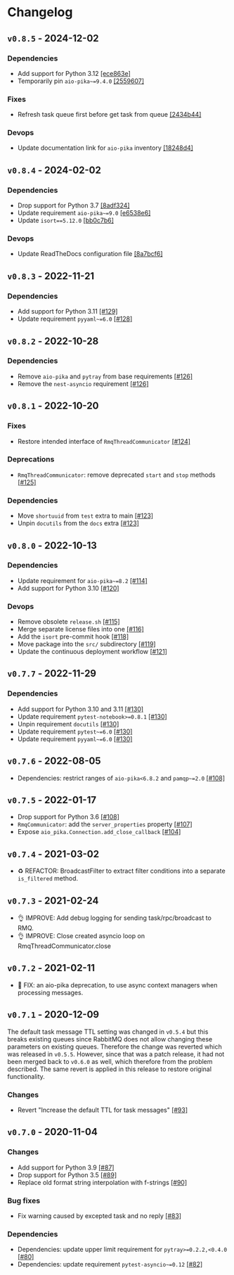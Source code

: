 # Changelog

## `v0.8.5` - 2024-12-02

### Dependencies
- Add support for Python 3.12 [[ece863e]](https://github.com/aiidateam/kiwipy/commit/ece863e3bb6d510d9d52d1d3894a1a16aac97358)
- Temporarily pin `aio-pika~=9.4.0` [[2559607]](https://github.com/aiidateam/kiwipy/commit/2559607f870f1c73cc679c5690c0b9cde0d2c3fd)

### Fixes
- Refresh task queue first before get task from queue [[2434b44]](https://github.com/aiidateam/kiwipy/commit/2434b44dfe2829b3d98948ce6c77425ad2725067)

### Devops
- Update documentation link for `aio-pika` inventory [[18248d4]](https://github.com/aiidateam/kiwipy/commit/18248d46f8eb4a45f51af83f0bce1ca9be187539)


## `v0.8.4` - 2024-02-02

### Dependencies
- Drop support for Python 3.7 [[8adf324]](https://github.com/aiidateam/kiwipy/commit/8adf3245e8d2de7ab96304a21f4c25381683d714)
- Update requirement `aio-pika~=9.0` [[e6538e6]](https://github.com/aiidateam/kiwipy/commit/e6538e60c832fcbc61165c3dc7bfa209a957984b)
- Update `isort==5.12.0` [[bb0c7b6]](https://github.com/aiidateam/kiwipy/commit/bb0c7b6ae994f736f57dbf5c2b84b8f9e0dd77e1)

### Devops
- Update ReadTheDocs configuration file [[8a7bcf6]](https://github.com/aiidateam/kiwipy/commit/8a7bcf6ba3caf3191ad3085ea0c317f157aad11a)


## `v0.8.3` - 2022-11-21

### Dependencies

- Add support for Python 3.11 [[#129]](https://github.com/aiidateam/kiwipy/pull/129)
- Update requirement `pyyaml~=6.0` [[#128]](https://github.com/aiidateam/kiwipy/pull/128)


## `v0.8.2` - 2022-10-28

### Dependencies

- Remove `aio-pika` and `pytray` from base requirements [[#126]](https://github.com/aiidateam/kiwipy/pull/126)
- Remove the `nest-asyncio` requirement [[#126]](https://github.com/aiidateam/kiwipy/pull/126)


## `v0.8.1` - 2022-10-20

### Fixes

- Restore intended interface of `RmqThreadCommunicator` [[#124]](https://github.com/aiidateam/kiwipy/pull/124)

### Deprecations

- `RmqThreadCommunicator`: remove deprecated `start` and `stop` methods [[#125]](https://github.com/aiidateam/kiwipy/pull/125)

### Dependencies

- Move `shortuuid` from `test` extra to main [[#123]](https://github.com/aiidateam/kiwipy/pull/123)
- Unpin `docutils` from the `docs` extra [[#123]](https://github.com/aiidateam/kiwipy/pull/123)


## `v0.8.0` - 2022-10-13

### Dependencies

- Update requirement for `aio-pika~=8.2` [[#114]](https://github.com/aiidateam/kiwipy/pull/114)
- Add support for Python 3.10 [[#120]](https://github.com/aiidateam/kiwipy/pull/120)

### Devops

- Remove obsolete `release.sh` [[#115]](https://github.com/aiidateam/kiwipy/pull/115)
- Merge separate license files into one [[#116]](https://github.com/aiidateam/kiwipy/pull/116)
- Add the `isort` pre-commit hook [[#118]](https://github.com/aiidateam/kiwipy/pull/118)
- Move package into the `src/` subdirectory [[#119]](https://github.com/aiidateam/kiwipy/pull/119)
- Update the continuous deployment workflow [[#121]](https://github.com/aiidateam/kiwipy/pull/121)


## `v0.7.7` - 2022-11-29

### Dependencies

- Add support for Python 3.10 and 3.11 [[#130]](https://github.com/aiidateam/kiwipy/pull/130)
- Update requirement `pytest-notebook>=0.8.1` [[#130]](https://github.com/aiidateam/kiwipy/pull/130)
- Unpin requirement `docutils` [[#130]](https://github.com/aiidateam/kiwipy/pull/130)
- Update requirement `pytest~=6.0` [[#130]](https://github.com/aiidateam/kiwipy/pull/130)
- Update requirement `pyyaml~=6.0` [[#130]](https://github.com/aiidateam/kiwipy/pull/130)


## `v0.7.6` - 2022-08-05

- Dependencies: restrict ranges of `aio-pika<6.8.2` and `pamqp~=2.0` [[#108]](https://github.com/aiidateam/kiwipy/pull/110)

## `v0.7.5` - 2022-01-17

- Drop support for Python 3.6 [[#108]](https://github.com/aiidateam/kiwipy/pull/108)
- `RmqCommunicator`: add the `server_properties` property [[#107]](https://github.com/aiidateam/kiwipy/pull/107)
- Expose `aio_pika.Connection.add_close_callback` [[#104]](https://github.com/aiidateam/kiwipy/pull/104)

## `v0.7.4` - 2021-03-02

- ♻️ REFACTOR: BroadcastFilter to extract filter conditions into a separate `is_filtered` method.

## `v0.7.3` - 2021-02-24

- 👌 IMPROVE: Add debug logging for sending task/rpc/broadcast to RMQ.
- 👌 IMPROVE: Close created asyncio loop on RmqThreadCommunicator.close

## `v0.7.2` - 2021-02-11

- 🐛 FIX: an aio-pika deprecation, to use async context managers when processing messages.

## `v0.7.1` - 2020-12-09

The default task message TTL setting was changed in `v0.5.4` but this breaks existing queues since RabbitMQ does not allow changing these parameters on existing queues.
Therefore the change was reverted which was released in `v0.5.5`.
However, since that was a patch release, it had not been merged back to `v0.6.0` as well, which therefore from the problem described.
The same revert is applied in this release to restore original functionality.

### Changes
- Revert "Increase the default TTL for task messages" [[#93]](https://github.com/aiidateam/kiwipy/pull/93)


## `v0.7.0` - 2020-11-04

### Changes
- Add support for Python 3.9 [[#87]](https://github.com/aiidateam/kiwipy/pull/87)
- Drop support for Python 3.5 [[#89]](https://github.com/aiidateam/kiwipy/pull/89)
- Replace old format string interpolation with f-strings [[#90]](https://github.com/aiidateam/kiwipy/pull/90)

### Bug fixes
- Fix warning caused by excepted task and no reply [[#83]](https://github.com/aiidateam/kiwipy/pull/83)

### Dependencies
- Dependencies: update upper limit requirement for `pytray>=0.2.2,<0.4.0` [[#80]](https://github.com/aiidateam/kiwipy/pull/80)
- Dependencies: update requirement `pytest-asyncio~=0.12` [[#82]](https://github.com/aiidateam/kiwipy/pull/82)
